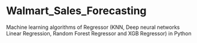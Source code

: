 # Walmart_Sales_Forecasting
Machine learning algorithms of Regressor (KNN, Deep neural networks Linear Regression, Random Forest Regressor and XGB Regressor) in Python
